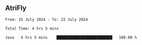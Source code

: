 ## AtriFly

<!--START_SECTION:waka-->

```txt
From: 15 July 2024 - To: 22 July 2024

Total Time: 4 hrs 5 mins

Java   4 hrs 5 mins    █████████████████████████   100.00 %
```

<!--END_SECTION:waka-->

